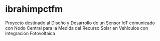 # ibrahimpctfm
Proyecto destinado al Diseño y Desarrollo de un Sensor IoT comunicado con Nodo Central para la Medida del Recurso Solar en Vehículos con Integración Fotovoltaica

